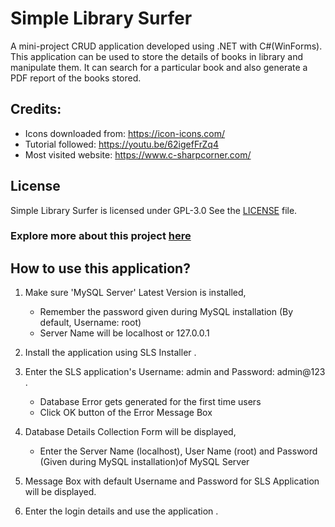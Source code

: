 # Simple Library Surfer 
A mini-project CRUD application developed using .NET with C#(WinForms). This application can be used to store the details of books in library and manipulate them. It can search for a particular book and also generate a PDF report of the books stored.

## Credits:
* Icons downloaded from: https://icon-icons.com/
* Tutorial followed: https://youtu.be/62igefFrZq4
* Most visited website: https://www.c-sharpcorner.com/

## License
Simple Library Surfer is licensed under GPL-3.0
See the [LICENSE](https://github.com/karthiksgujjar/SLS/blob/main/LICENSE.md) file.

### Explore more about this project [here](https://karthiksgujjar.github.io/SLS/ "SLS Website")

## How to use this application?

1. Make sure 'MySQL Server' Latest Version is installed,

    * Remember the password given during MySQL installation (By default, Username: root)
    * Server Name will be localhost or 127.0.0.1

2. Install the application using SLS Installer .

3. Enter the SLS application's Username: admin and Password: admin@123 .

    * Database Error gets generated for the first time users
    * Click OK button of the Error Message Box

4. Database Details Collection Form will be displayed,

    * Enter the Server Name (localhost), User Name (root) and Password (Given during MySQL installation)of MySQL Server 

5. Message Box with default Username and Password for SLS Application will be displayed.

6. Enter the login details and use the application .
